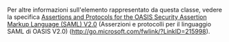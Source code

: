 Per altre informazioni sull'elemento rappresentato da questa classe, vedere la specifica [Assertions and Protocols for the OASIS Security Assertion Markup Language (SAML) V2.0](http://go.microsoft.com/fwlink/?LinkID=215998) (Asserzioni e protocolli per il linguaggio SAML di OASIS V2.0) (http://go.microsoft.com/fwlink/?LinkID=215998).